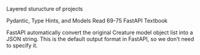 Layered sturucture of projects

Pydantic, Type Hints, and Models
Read 69-75 FastAPI Textbook

FastAPI automatically convert the original Creature model object list into a JSON string. This is the default output format in FastAPI, so we don’t need to specify it.